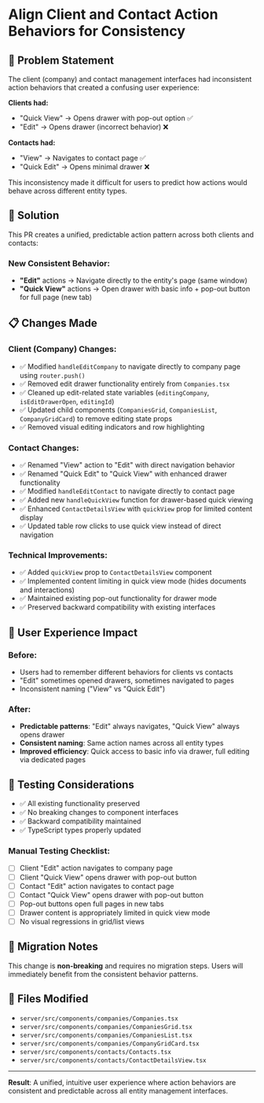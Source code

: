 # Align Client and Contact Action Behaviors for Consistency

## 🎯 Problem Statement

The client (company) and contact management interfaces had inconsistent action behaviors that created a confusing user experience:

**Clients had:**
- "Quick View" → Opens drawer with pop-out option ✅
- "Edit" → Opens drawer (incorrect behavior) ❌

**Contacts had:**
- "View" → Navigates to contact page ✅  
- "Quick Edit" → Opens minimal drawer ❌

This inconsistency made it difficult for users to predict how actions would behave across different entity types.

## 🔧 Solution

This PR creates a unified, predictable action pattern across both clients and contacts:

### New Consistent Behavior:
- **"Edit"** actions → Navigate directly to the entity's page (same window)
- **"Quick View"** actions → Open drawer with basic info + pop-out button for full page (new tab)

## 📋 Changes Made

### Client (Company) Changes:
- ✅ Modified `handleEditCompany` to navigate directly to company page using `router.push()`
- ✅ Removed edit drawer functionality entirely from `Companies.tsx`
- ✅ Cleaned up edit-related state variables (`editingCompany`, `isEditDrawerOpen`, `editingId`)
- ✅ Updated child components (`CompaniesGrid`, `CompaniesList`, `CompanyGridCard`) to remove editing state props
- ✅ Removed visual editing indicators and row highlighting

### Contact Changes:
- ✅ Renamed "View" action to "Edit" with direct navigation behavior
- ✅ Renamed "Quick Edit" to "Quick View" with enhanced drawer functionality
- ✅ Modified `handleEditContact` to navigate directly to contact page
- ✅ Added new `handleQuickView` function for drawer-based quick viewing
- ✅ Enhanced `ContactDetailsView` with `quickView` prop for limited content display
- ✅ Updated table row clicks to use quick view instead of direct navigation

### Technical Improvements:
- ✅ Added `quickView` prop to `ContactDetailsView` component
- ✅ Implemented content limiting in quick view mode (hides documents and interactions)
- ✅ Maintained existing pop-out functionality for drawer mode
- ✅ Preserved backward compatibility with existing interfaces

## 🎨 User Experience Impact

### Before:
- Users had to remember different behaviors for clients vs contacts
- "Edit" sometimes opened drawers, sometimes navigated to pages
- Inconsistent naming ("View" vs "Quick Edit")

### After:
- **Predictable patterns**: "Edit" always navigates, "Quick View" always opens drawer
- **Consistent naming**: Same action names across all entity types
- **Improved efficiency**: Quick access to basic info via drawer, full editing via dedicated pages

## 🧪 Testing Considerations

- ✅ All existing functionality preserved
- ✅ No breaking changes to component interfaces  
- ✅ Backward compatibility maintained
- ✅ TypeScript types properly updated

### Manual Testing Checklist:
- [ ] Client "Edit" action navigates to company page
- [ ] Client "Quick View" opens drawer with pop-out button
- [ ] Contact "Edit" action navigates to contact page  
- [ ] Contact "Quick View" opens drawer with pop-out button
- [ ] Pop-out buttons open full pages in new tabs
- [ ] Drawer content is appropriately limited in quick view mode
- [ ] No visual regressions in grid/list views

## 🔄 Migration Notes

This change is **non-breaking** and requires no migration steps. Users will immediately benefit from the consistent behavior patterns.

## 📁 Files Modified

- `server/src/components/companies/Companies.tsx`
- `server/src/components/companies/CompaniesGrid.tsx` 
- `server/src/components/companies/CompaniesList.tsx`
- `server/src/components/companies/CompanyGridCard.tsx`
- `server/src/components/contacts/Contacts.tsx`
- `server/src/components/contacts/ContactDetailsView.tsx`

---

**Result**: A unified, intuitive user experience where action behaviors are consistent and predictable across all entity management interfaces.